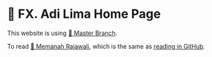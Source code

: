 # 🦅 FX. Adi Lima Home Page

This website is using [📒 Master Branch](https://fxadilima.github.com "Online version").

To read [🦅 Memanah Rajawali](https://fxadilima.github.io/docs/sdyxz/bab1.html), which is the same
as [reading in GitHub](https://github.com/fxadilima/memanah-rajawali/blob/main/src/content/sdyxz/bab1.md).


